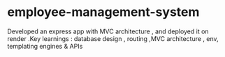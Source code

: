 # employee-management-system
Developed an express app with MVC architecture , and deployed it on render .Key learnings : database design , routing ,MVC architecture , env, templating engines &amp; APIs
